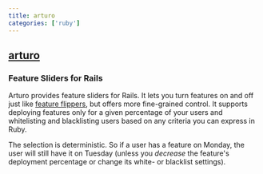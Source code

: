 ```yaml
---
title: arturo
categories: ['ruby']
---
```

## [arturo](https://github.com/zendesk/arturo)

### Feature Sliders for Rails


Arturo provides feature sliders for Rails. It lets you turn features on and off
just like
[feature flippers](https://code.flickr.net/2009/12/02/flipping-out/),
but offers more fine-grained control. It supports deploying features only for
a given percentage of your users and whitelisting and blacklisting users based
on any criteria you can express in Ruby.

The selection is deterministic. So if a user has a feature on Monday, the
user will still have it on Tuesday (unless you *decrease* the feature's
deployment percentage or change its white- or blacklist settings).
